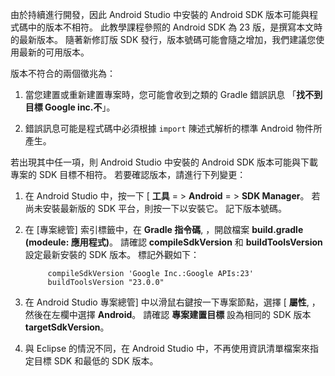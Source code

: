 由於持續進行開發，因此 Android Studio 中安裝的 Android SDK 版本可能與程式碼中的版本不相符。 此教學課程參照的 Android SDK 為 23 版，是撰寫本文時的最新版本。 隨著新修訂版 SDK 發行，版本號碼可能會隨之增加，我們建議您使用最新的可用版本。

版本不符合的兩個徵兆為：

1. 當您建置或重新建置專案時，您可能會收到之類的 Gradle 錯誤訊息 「**找不到目標 Google inc.不**」。

2. 錯誤訊息可能是程式碼中必須根據 `import` 陳述式解析的標準 Android 物件所產生。

若出現其中任一項，則 Android Studio 中安裝的 Android SDK 版本可能與下載專案的 SDK 目標不相符。  若要確認版本，請進行下列變更：


1. 在 Android Studio 中，按一下 [ **工具** = > **Android** = > **SDK Manager**。 若尚未安裝最新版的 SDK 平台，則按一下以安裝它。 記下版本號碼。

2. 在 [專案總管] 索引標籤中，在 **Gradle 指令碼**, ，開啟檔案 **build.gradle (modeule: 應用程式)**。 請確認 **compileSdkVersion** 和 **buildToolsVersion** 設定最新安裝的 SDK 版本。 標記外觀如下：
 
            compileSdkVersion 'Google Inc.:Google APIs:23'
            buildToolsVersion "23.0.0"
    
3. 在 Android Studio 專案總管] 中以滑鼠右鍵按一下專案節點，選擇 [ **屬性**, ，然後在左欄中選擇 **Android**。 請確認 **專案建置目標** 設為相同的 SDK 版本 **targetSdkVersion**。

4. 與 Eclipse 的情況不同，在 Android Studio 中，不再使用資訊清單檔案來指定目標 SDK 和最低的 SDK 版本。

